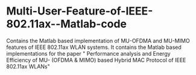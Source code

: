 # Multi-User-Feature-of-IEEE-802.11ax--Matlab-code
Contains the Matlab based implementation of MU-OFDMA and MU-MIMO features of IEEE 802.11ax WLAN systems. It contains the Matlab based implementations for the paper " Performance analysis and Energy Efficiency of MU- (OFDMA &amp; MIMO) based Hybrid MAC Protocol of IEEE 802.11ax WLANs"
